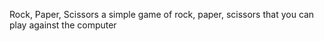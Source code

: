 Rock, Paper, Scissors a simple game of rock, paper, scissors that you can play against the computer
